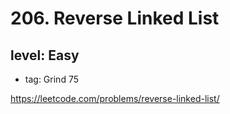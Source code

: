 # 206. Reverse Linked List
## level: Easy

- tag: Grind 75

https://leetcode.com/problems/reverse-linked-list/
